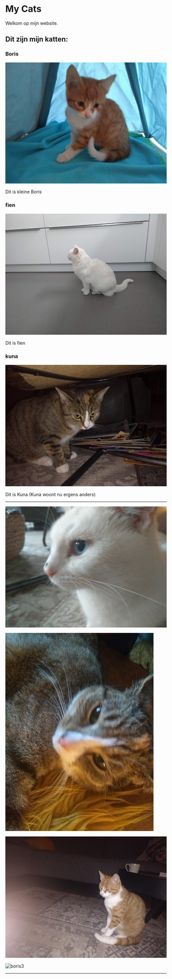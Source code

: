 # My Cats

Welkom op mijn website.

## Dit zijn mijn katten:

### Boris

![Kleine boris](./foto/kleine_boris.jpg)

Dit is kleine Boris

### fien

![fien](./foto/fien.jpg)

Dit is fien

### kuna

![schattige kuna](./foto/schattige_kuna.jpg)

Dit is Kuna (Kuna woont nu ergens anders)

---

![fien](./foto/fien2.jpg)

![kuna](./foto/kuna2.jpg)

![boris](./foto/boris2.jpg)


![boris3](https://photos.app.goo.gl/LcKuM3ACMgmzpUCp9)

---
